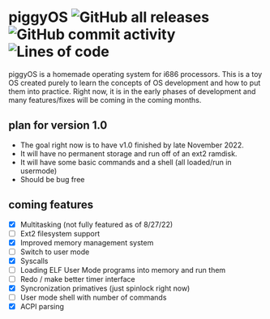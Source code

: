 # piggyOS ![GitHub all releases](https://img.shields.io/github/downloads/GlowInTheDark123/piggyOS/total) ![GitHub commit activity](https://img.shields.io/github/commit-activity/m/GlowInTheDark123/piggyOS?color=green) ![Lines of code](https://img.shields.io/tokei/lines/github/GlowInTheDark123/piggyOS)

piggyOS is a homemade operating system for i686 processors. This is a toy OS created purely
to learn the concepts of OS development and how to put them into practice. Right now, it 
is in the early phases of development and many features/fixes will be coming in the coming months.

## plan for version 1.0
- The goal right now is to have v1.0 finished by late November 2022.
- It will have no permanent storage and run off of an ext2 ramdisk.
- It will have some basic commands and a shell (all loaded/run in usermode)
- Should be bug free

## coming features
- [x] Multitasking (not fully featured as of 8/27/22)
- [ ] Ext2 filesystem support
- [x] Improved memory management system
- [ ] Switch to user mode
- [x] Syscalls
- [ ] Loading ELF User Mode programs into memory and run them
- [ ] Redo / make better timer interface
- [X] Syncronization primatives (just spinlock right now)
- [ ] User mode shell with number of commands
- [X] ACPI parsing
